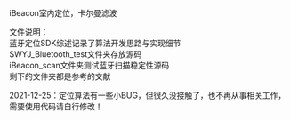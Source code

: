iBeacon室内定位，卡尔曼滤波

文件说明：  
蓝牙定位SDK综述记录了算法开发思路与实现细节  
SWYJ_Bluetooth_test文件夹存放源码  
iBeacon_scan文件夹测试蓝牙扫描稳定性源码  
剩下的文件夹都是参考的文献

2021-12-25：定位算法有一些小BUG，但很久没接触了，也不再从事相关工作，需要使用代码请自行修改！
